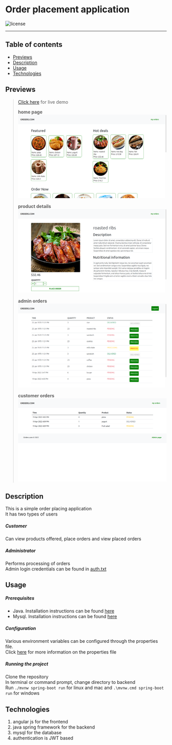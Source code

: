# Order placement application
![license](https://img.shields.io/github/license/joshua530/angular-order-app?color=blue&style=plastic)
***

## Table of contents
- [Previews](#previews)
- [Description](#description)
- [Usage](#usage)
- [Technologies](#technologies)

## Previews
> [Click here](https://) for live demo
>
> **home page**
> ![home page](home.png)
>
> **product details**
> ![product details page](product-info.png)
>
> **admin orders**
> ![admin orders page](admin-orders-page.png)
>
> **customer orders**
> ![customer orders page](customer-orders.png)

## Description
This is a simple order placing application\
It has two types of users
##### Customer
Can view products offered, place orders and view placed orders
##### Administrator
Performs processing of orders\
Admin login credentials can be found in [auth.txt](auth.txt)

## Usage
##### Prerequisites
- Java. Installation instructions can be found [here](https://www.java.com/en/download/help/download_options.html)
- Mysql. Installation instructions can be found [here](https://dev.mysql.com/doc/mysql-installation-excerpt/8.0/en/)

##### Configuration
Various environment variables can be configured through the properties file.\
Click [here](https://mkyong.com/java/java-properties-file-examples/) for more information on the properties file

##### Running the project
Clone the repository\
In terminal or command prompt, change directory to backend\
Run `./mvnw spring-boot run` for linux and mac and `.\mvnw.cmd spring-boot run` for windows

## Technologies
1. angular js for the frontend
2. java spring framework for the backend
3. mysql for the database
4. authentication is JWT based
